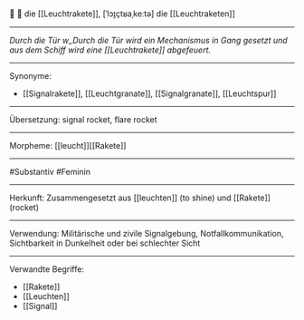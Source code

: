 🚨 🔴 die [[Leuchtrakete]], [ˈlɔɪ̯çtʁaˌkeːtə]
die [[Leuchtraketen]]

---
_Durch die Tür w_Durch die Tür wird ein Mechanismus in Gang gesetzt und aus dem Schiff wird eine [[Leuchtrakete]] abgefeuert._

---
Synonyme:
- [[Signalrakete]], [[Leuchtgranate]], [[Signalgranate]], [[Leuchtspur]]

---
Übersetzung: signal rocket, flare rocket

---
Morpheme:
[[leucht]][[Rakete]]

---
#Substantiv #Feminin

---
Herkunft:
Zusammengesetzt aus [[leuchten]] (to shine) und [[Rakete]] (rocket)

---
Verwendung:
Militärische und zivile Signalgebung, Notfallkommunikation, Sichtbarkeit in Dunkelheit oder bei schlechter Sicht

---
Verwandte Begriffe:
- [[Rakete]]
- [[Leuchten]]
- [[Signal]]